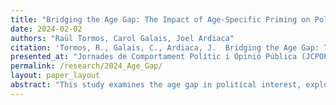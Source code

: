 ```yaml
---
title: "Bridging the Age Gap: The Impact of Age-Specific Priming on Political Interest"
date: 2024-02-02
authors: "Raül Tormos, Carol Galais, Joel Ardiaca"
citation: 'Tormos, R., Galais, C., Ardiaca, J.  Bridging the Age Gap: The Impact of Age-Specific Priming on Political Interest'
presented_at: "Jornades de Comportament Polític i Opinió Pública (JCPOP) (Barcelona, November 2024)"
permalink: /research/2024_Age_Gap/
layout: paper_layout
abstract: "This study examines the age gap in political interest, exploring the possibility that the observed differences between age groups arise from the broad, unspecified nature of survey questions that refer generically to "politics." A randomized survey experiment asked about political interest in general (control) or prompted individuals with youth-centric issues in Spain (housing, labor precarity), traditional topics (elections, parties), and contemporary issues (climate change, gender equality). Results show youth-centric topics significantly reduce the age gap, while traditional issues widen it. Contemporary issues had little effect. These findings suggest surveys should include a broader range of issues to avoid overstating younger generations’ political disengagement, and political discourse should align with relevant topics to engage younger audiences more effectively."
---
```

